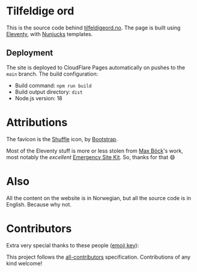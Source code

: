 # Tilfeldige ord
This is the source code behind [tilfeldigeord.no](https://tilfeldigeord.no/). The page is built using
[Eleventy](https://11ty.dev/), with [Nunjucks](https://mozilla.github.io/nunjucks/) templates.

## Deployment
The site is deployed to CloudFlare Pages automatically on pushes to the `main` branch. The build configuration:
- Build command: `npm run build`
- Build output directory: `dist`
- Node.js version: 18

# Attributions
The favicon is the [Shuffle](https://icons.getbootstrap.com/icons/shuffle/) icon,
by [Bootstrap](https://getbootstrap.com/).

Most of the Eleventy stuff is more or less stolen from [Max Böck](https://mxb.dev/)'s work, most notably
the _excellent_ [Emergency Site Kit](https://github.com/maxboeck/emergency-site). So, thanks for that :smile:

# Also
All the content on the website is in Norwegian, but all the source code is in
English. Because why not.

# Contributors
Extra very special thanks to these people ([emoji key](https://allcontributors.org/docs/en/emoji-key)):

<!-- ALL-CONTRIBUTORS-LIST:START - Do not remove or modify this section -->
<!-- prettier-ignore-start -->
<!-- markdownlint-disable -->

<!-- markdownlint-restore -->
<!-- prettier-ignore-end -->

<!-- ALL-CONTRIBUTORS-LIST:END -->
This project follows the [all-contributors](https://github.com/all-contributors/all-contributors) specification. Contributions of any kind welcome!
